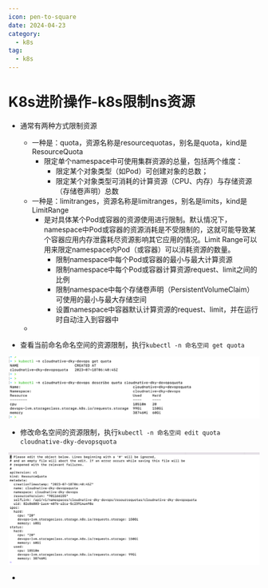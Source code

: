 ```yaml
---
icon: pen-to-square
date: 2024-04-23
category:
  - k8s
tag:
  - k8s
---
```

#  K8s进阶操作-k8s限制ns资源

- 通常有两种方式限制资源
  - 一种是：quota，资源名称是resourcequotas，别名是quota，kind是ResourceQuota
    - 限定单个namespace中可使用集群资源的总量，包括两个维度：
      - 限定某个对象类型（如Pod）可创建对象的总数；
      - 限定某个对象类型可消耗的计算资源（CPU、内存）与存储资源（存储卷声明）总数
  - 一种是：limitranges，资源名称是limitranges，别名是limits，kind是LimitRange
    - 是对具体某个Pod或容器的资源使用进行限制。默认情况下，namespace中Pod或容器的资源消耗是不受限制的，这就可能导致某个容器应用内存泄露耗尽资源影响其它应用的情况。Limit Range可以用来限定namespace内Pod（或容器）可以消耗资源的数量。
      - 限制namespace中每个Pod或容器的最小与最大计算资源
      - 限制namespace中每个Pod或容器计算资源request、limit之间的比例
      - 限制namespace中每个存储卷声明（PersistentVolumeClaim）可使用的最小与最大存储空间
      - 设置namespace中容器默认计算资源的request、limit，并在运行时自动注入到容器中
  - 



- 查看当前命名命名空间的资源限制，执行`kubectl -n 命名空间 get quota `

![image-20230913231919507](./images/image-20230913231919507.png)

- 修改命名空间的资源限制，执行`kubectl -n 命名空间 edit quota cloudnative-dky-devopsquota `

![image-20230913231959533](./images/image-20230913231959533.png)

- 